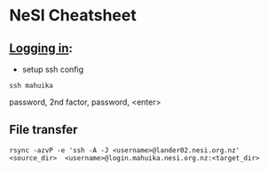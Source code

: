 # NeSI Cheatsheet

## [Logging in](nesi.github.io/hpc_training/lessons/maui-and-mahuika/connecting): 

- setup ssh config

```
ssh mahuika
```

password, 2nd factor, password, \<enter>


## File transfer

```
rsync -azvP -e 'ssh -A -J <username>@lander02.nesi.org.nz' <source_dir>  <username>@login.mahuika.nesi.org.nz:<target_dir>
```
